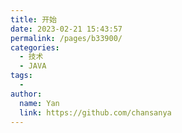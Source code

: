 ```yaml
---
title: 开始
date: 2023-02-21 15:43:57
permalink: /pages/b33900/
categories:
  - 技术
  - JAVA
tags:
  - 
author: 
  name: Yan
  link: https://github.com/chansanya
---
```


